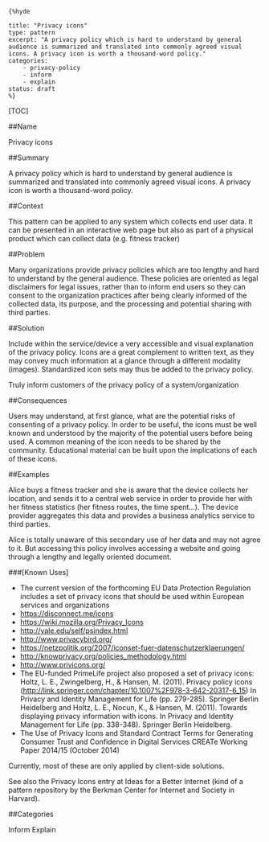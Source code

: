     {%hyde

    title: "Privacy icons"
    type: pattern
    excerpt: "A privacy policy which is hard to understand by general
    audience is summarized and translated into commonly agreed visual
    icons. A privacy icon is worth a thousand-word policy."
    categories: 
        - privacy-policy
        - inform
        - explain
    status: draft
    %}

[TOC]

##Name
<!--Primary name the pattern is known by.-->

Privacy icons

<!--###[Also Known As]-->
<!-- All other names the pattern is known by.-->



##Summary
<!-- One short paragraph summarising the pattern.-->

A privacy policy which is hard to understand by general audience is summarized and translated into commonly agreed visual icons. A privacy icon is worth a thousand-word policy.

##Context
<!-- The situations in which the pattern may apply.-->

This pattern can be applied to any system which collects end user data. It can be presented in an interactive web page but also as part of a physical product which can collect data (e.g. fitness tracker)

##Problem
<!-- The problem a pattern addresses, including a list of forces describing why a problem might be difficult to solve.-->

Many organizations provide privacy policies which are too lengthy and hard to understand by the general audience. These policies are oriented as legal disclaimers for legal issues, rather than to inform end users so they can consent to the organization practices after being clearly informed of the collected data, its purpose, and the processing and potential sharing with third parties.

##Solution
<!-- A concise description of how the pattern addresses the problem.-->

Include within the service/device a very accessible and visual explanation of the privacy policy. Icons are a great complement to written text, as they may convey much information at a glance through a different modality (images). Standardized icon sets may thus be added to the privacy policy.

<!--goals-->
Truly inform customers of the privacy policy of a system/organization

<!--###[Structure]-->
<!--A detailed specification of the structural aspects of the pattern. A class diagram if applicable.-->



<!--###[Implementation]-->
<!--Guidelines for implementing the pattern; code fragments; suggested PETS; policy fragments.-->



##Consequences
<!--The advantages (benefits) and disadvantages (liabilities) of applying the pattern.-->



<!--constraints and consequences-->
Users may understand, at first glance, what are the potential risks of consenting of a privacy policy. In order to be useful, the icons must be well known and understood by the majority of the potential users before being used. A common meaning of the icon needs to be shared by the community. Educational material can be built upon the implications of each of these icons.

<!--###[Constraints]-->
<!-- limitations as a consequence of applying the pattern.-->



##Examples
<!--Motivational example to see how the pattern is applied.-->

Alice buys a fitness tracker and she is aware that the device collects her location, and sends it to a central web service in order to provide her with her fitness statistics (her fitness routes, the time spent...). The device provider aggregates this data and provides a business analytics service to third parties.

Alice is totally unaware of this secondary use of her data and may not agree to it. But accessing this policy involves accessing a website and going through a lengthy and legally oriented document.

###[Known Uses]
<!-- Pointers to various applications of the pattern.-->

- The current version of the forthcoming EU Data Protection Regulation includes a set of privacy icons that should be used within European services and organizations
- https://disconnect.me/icons
- https://wiki.mozilla.org/Privacy_Icons
- http://yale.edu/self/psindex.html
- http://www.privacybird.org/
- https://netzpolitik.org/2007/iconset-fuer-datenschutzerklaerungen/
- http://knowprivacy.org/policies_methodology.html
- http://www.privicons.org/
- The EU-funded PrimeLife project also proposed a set of privacy icons: Holtz, L. E., Zwingelberg, H., & Hansen, M. (2011). Privacy policy icons (http://link.springer.com/chapter/10.1007%2F978-3-642-20317-6_15) In Privacy and Identity Management for Life (pp. 279-285). Springer Berlin Heidelberg and Holtz, L. E., Nocun, K., & Hansen, M. (2011). Towards displaying privacy information with icons. In Privacy and Identity Management for Life (pp. 338-348). Springer Berlin Heidelberg.
- The Use of Privacy Icons and Standard Contract Terms for Generating Consumer Trust and Confidence in Digital Services CREATe Working Paper 2014/15 (October 2014)

Currently, most of these are only applied by client-side solutions.

See also the Privacy Icons entry at Ideas for a Better Internet (kind of a pattern repository by the Berkman Center for Internet and Society in Harvard).

<!--##See Also-->
<!-- Any pointers to relevant information, not contained in the subfields below.-->



<!--###[Related Patterns]-->
<!-- Supporting and conflicting patterns-->



<!--###[Sources]-->
<!-- References to the original source of the pattern.-->



<!--##General Comments-->
<!-- Separate discussion on the pattern.-->



##Categories
<!-- Placeholder for future agreed upon categories as per collaboration's evaluation.-->

Inform
Explain

<!--##Tags-->
<!-- User definable descriptors for additional correlation.-->



